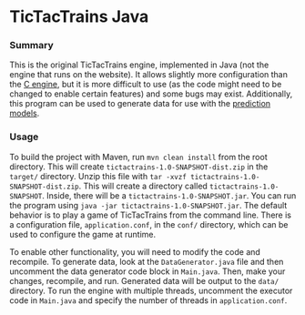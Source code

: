 # **TicTacTrains Java**

### **Summary**

This is the original TicTacTrains engine, implemented in Java (not the engine that runs on the website). It allows slightly more configuration than the [C engine](../engine), but it is more difficult to use (as the code might need to be changed to enable certain features) and some bugs may exist. Additionally, this program can be used to generate data for use with the [prediction models](../models). 

### **Usage**

To build the project with Maven, run `mvn clean install` from the root directory. This will create `tictactrains-1.0-SNAPSHOT-dist.zip` in the `target/` directory. Unzip this file with `tar -xvzf tictactrains-1.0-SNAPSHOT-dist.zip`. This will create a directory called `tictactrains-1.0-SNAPSHOT`. Inside, there will be a `tictactrains-1.0-SNAPSHOT.jar`. You can run the program using `java -jar tictactrains-1.0-SNAPSHOT.jar`. The default behavior is to play a game of TicTacTrains from the command line. There is a configuration file, `application.conf`, in the `conf/` directory, which can be used to configure the game at runtime. 

To enable other functionality, you will need to modify the code and recompile. To generate data, look at the `DataGenerator.java` file and then uncomment the data generator code block in `Main.java`. Then, make your changes, recompile, and run. Generated data will be output to the `data/` directory. To run the engine with multiple threads, uncomment the executor code in `Main.java` and specify the number of threads in `application.conf`. 